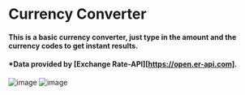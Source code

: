 # Currency Converter
#### This is a basic currency converter, just type in the amount and the currency codes to get instant results.
#### *Data provided by [Exchange Rate-API][https://open.er-api.com].
![image](https://github.com/user-attachments/assets/6fc76e57-899c-49dd-b5ec-07cf457b2445)
![image](https://github.com/user-attachments/assets/4a297d61-93c3-4c5f-b4c7-363c65f4f846)
